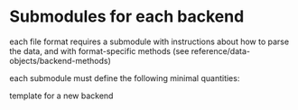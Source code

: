
# Submodules for each backend

each file format requires a submodule with instructions about how to parse the data, and with format-specific methods (see reference/data-objects/backend-methods)

each submodule must define the following minimal quantities:


template for a new backend